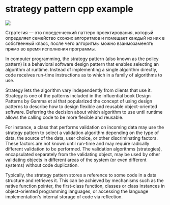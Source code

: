 # strategy pattern cpp example
![](https://refactoring.guru/images/patterns/content/strategy/strategy.png)

Стратегия — это поведенческий паттерн проектирования, который определяет семейство схожих алгоритмов и помещает каждый из них в собственный класс, после чего алгоритмы можно взаимозаменять прямо во время исполнения программы.

In computer programming, the strategy pattern (also known as the policy pattern) is a behavioral software design pattern that enables selecting an algorithm at runtime.
Instead of implementing a single algorithm directly, code receives run-time instructions as to which in a family of algorithms to use.

Strategy lets the algorithm vary independently from clients that use it. Strategy is one of the patterns included in the influential book Design Patterns by Gamma et al
that popularized the concept of using design patterns to describe how to design flexible and reusable object-oriented software.
Deferring the decision about which algorithm to use until runtime allows the calling code to be more flexible and reusable.

For instance, a class that performs validation on incoming data may use the strategy pattern to select a validation algorithm depending on the type of data,
the source of the data, user choice, or other discriminating factors. These factors are not known until run-time and may require radically different validation to be performed.
The validation algorithms (strategies), encapsulated separately from the validating object, may be used by other validating objects in different areas of the system
(or even different systems) without code duplication.

Typically, the strategy pattern stores a reference to some code in a data structure and retrieves it. This can be achieved by mechanisms such as the native function pointer,
the first-class function, classes or class instances in object-oriented programming languages, or accessing the language implementation's internal storage of code via reflection.
